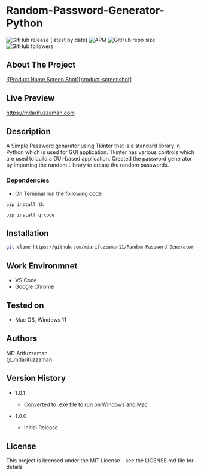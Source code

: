 # Random-Password-Generator-Python


![GitHub release (latest by date)](https://img.shields.io/github/v/release/mdarifuzzaman11/nextjs-crypto-price-tracker-app?style=for-the-badge) 
![APM](https://img.shields.io/apm/l/test?style=for-the-badge)
![GitHub repo size](https://img.shields.io/github/repo-size/mdarifuzzaman11/nextjs-crypto-price-tracker-app?style=for-the-badge)
![GitHub followers](https://img.shields.io/github/followers/mdarifuzzaman11?style=for-the-badge)


<!-- ABOUT THE PROJECT -->
## About The Project

[![Product Name Screen Shot][product-screenshot]](https://example.com)

## Live Preview
https://mdarifuzzaman.com

## Description

A Simple Password genarator using Tkinter that is a standard library in Python which is used for GUI application. 
Tkinter has various controls which are used to build a GUI-based application. Created the password generator by importing the random Library to create the random passwords.

### Dependencies

* On Terminal run the following code
```
pip install tk
```
```
pip install qrcode
```


## Installation

```bash
git clone https://github.com/mdarifuzzaman11/Random-Password-Generator-Python.git
```

## Work Environmnet
* VS Code
* Google Chrome 

## Tested on
* Mac OS, Windows 11

## Authors
MD Arifuzzaman 
<br />
[@_mdarifuzzaman](https://instagram.com/_mdarifuzzaman)

## Version History

* 1.0.1
    * Converted to .exe file to run on Windows and Mac
    
* 1.0.0
    * Initial Release

## License

This project is licensed under the MIT License - see the LICENSE.md file for details
